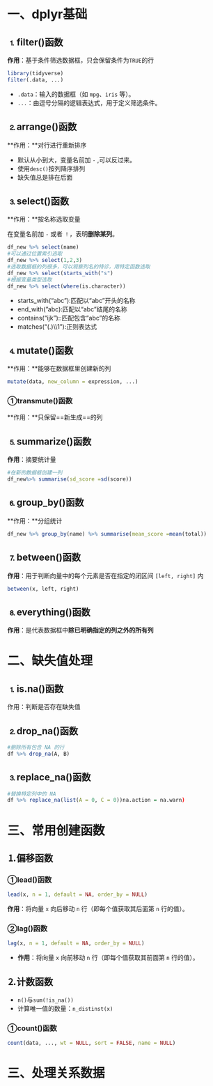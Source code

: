 # 一、dplyr基础

## &#9352;filter()函数

**作用**：基于条件筛选数据框，只会保留条件为`TRUE`的行

```R
library(tidyverse)
filter(.data, ...)
```

- `.data`：输入的数据框（如 `mpg`、`iris` 等）。
- `...`：由逗号分隔的逻辑表达式，用于定义筛选条件。

## &#9353;arrange()函数

**作用：**对行进行重新排序

* 默认从小到大，变量名前加 `-` ,可以反过来。
* 使用`desc()`按列降序排列
* 缺失值总是排在后面

## &#9354;select()函数

**作用：**按名称选取变量

在变量名前加 `-` 或者 `！`，表明**删除某列**。

```R
df_new %>% select(name)
#可以通过位置索引选取
df_new %>% select(1,2,3)
#选取数据框的列很多，可以观察列名的特诊，用特定函数选取
df_new %>% select(starts_with("s")
#根据变量类型选取
df_new %>% select(where(is.character))
```

* starts_with(“abc”):匹配以“abc”开头的名称
* end_with(”abc):匹配以“abc”结尾的名称
* contains(“ijk”)::匹配包含“abc”的名称
* matches(“(.)\\\1”):正则表达式

## &#9355;mutate()函数

**作用：**能够在数据框里创建新的列

```R
mutate(data, new_column = expression, ...)
```

### &#9312;transmute()函数

**作用：**只保留==新生成==的列

## &#9356;summarize()函数

**作用**：摘要统计量

```R
#在新的数据框创建一列
df_new%>% summarise(sd_score =sd(score))
```

## &#9357;group_by()函数

**作用：**分组统计

```R
df_new %>% group_by(name) %>% summarise(mean_score =mean(total))
```

## &#9358;between()函数

**作用**：用于判断向量中的每个元素是否在指定的闭区间 `[left, right]` 内

```R
between(x, left, right)
```

## &#9359;everything()函数

**作用**：是代表数据框中**除已明确指定的列之外的所有列**

# 二、缺失值处理

## &#9352;is.na()函数

作用：判断是否存在缺失值

## &#9353;drop_na()函数

```R
#删除所有包含 NA 的行
df %>% drop_na(A, B)
```

## &#9354;replace_na()函数

```R
#替换特定列中的 NA
df %>% replace_na(list(A = 0, C = 0))na.action = na.warn)
```

# 三、常用创建函数

## &#9352;偏移函数

### &#9312;lead()函数

```R
lead(x, n = 1, default = NA, order_by = NULL)
```

**作用**：将向量 `x` 向后移动 `n` 行（即每个值获取其后面第 `n` 行的值）。

### &#9313;lag()函数

```R
lag(x, n = 1, default = NA, order_by = NULL)
```

- **作用**：将向量 `x` 向前移动 `n` 行（即每个值获取其前面第 `n` 行的值）。

## &#9353;计数函数

* `n()`与`sum(!is_na())`
* 计算唯一值的数量：`n_distinst(x)`

### &#9312;count()函数

```R
count(data, ..., wt = NULL, sort = FALSE, name = NULL)
```

# 三、处理关系数据
